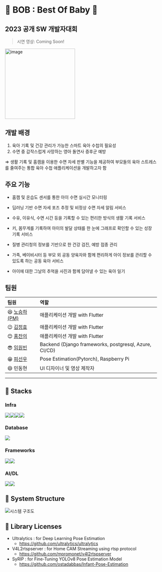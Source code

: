 # 👶 BOB : Best Of Baby 👶

## 2023 공개 SW 개발자대회


> 시연 영상: Coming Soon! <br>

<img width="232" alt="image" src="https://github.com/LSTM2023/BoB-AppPart/assets/87134427/8538e986-f09b-44af-b44a-16a57ada4127">

## 개발 배경

1. 육아 기록 및 건강 관리가 가능한 스마트 육아 수첩의 필요성
2. 수면 중 갑작스럽게 사망하는 영아 돌연사 증후군 예방

  &Rightarrow; 생활 기록 및 홈캠을 이용한 수면 자세 판별 기능을 제공하여 부모들의 육아 스트레스를 줄여주는 통합 육아 수첩 애플리케이션을 개발하고자 함

## 주요 기능

- 홈캠 및 온습도 센서를 통한 아이 수면 실시간 모니터링
  
- 딥러닝 기반 수면 자세 포즈 추정 및 비정상 수면 자세 알림 서비스
- 수유, 이유식, 수면 시간 등을 기록할 수 있는 편리한 방식의 생활 기록 서비스
- 키, 몸무게를 기록하여 아이의 발달 상태를 한 눈에 그래프로 확인할 수 있는 성장 기록 서비스
- 질병 관리청의 정보를 기반으로 한 건강 검진, 예방 접종 관리
- 가족, 베이비시터 등 부모 외 공동 양육자와 함께 편리하게 아이 정보를 관리할 수 있도록 하는 공동 육아 서비스
- 아이에 대한 그날의 추억을 사진과 함께 담아낼 수 있는 육아 일기

## 팀원

| 팀원                                          | 역할                                     |
|:--------------------------------------------| :--------------------------------------- |
| 😆 [노승하(PM)](https://github.com/seungha164) | 애플리케이션 개발 with Flutter |
| :wink: [김정효](https://github.com/jjanghyo)       | 애플리케이션 개발 with Flutter |
| 😊 [홍찬의](https://github.com/hcu55)          | 애플리케이션 개발 with Flutter |
| 😎 [임원빈](https://github.com/Mmm2927)        | Backend (Django frameworks, postgresql, Azure, CI/CD) |
| :grin: [피선우](https://github.com/SunWoo98Pi)     | Pose Estimation(Pytorch), Raspberry Pi      |
| :smile: 민동현          | UI 디자이너 및 영상 제작자 |

---
## 🚀 Stacks
### Infra
<img src="https://img.shields.io/badge/Raspberry Pi-A22846?style=for-the-badge&logo=raspberrypi&logoColor=white"><img src="https://img.shields.io/badge/Microsoft Azure-0078D4?style=for-the-badge&logo=microsoftazure&logoColor=white"><img src="https://img.shields.io/badge/firebase-FFCA28?style=for-the-badge&logo=firebase&logoColor=white"><img src="https://img.shields.io/badge/Docker-2496ED?style=for-the-badge&logo=docker&logoColor=white">

### Database
<img src="https://img.shields.io/badge/postgresql-4169E1?style=for-the-badge&logo=postgresql&logoColor=white">

### Frameworks
<img src="https://img.shields.io/badge/django-092E20?style=for-the-badge&logo=django&logoColor=white"><img src="https://img.shields.io/badge/flutter-02569B?style=for-the-badge&logo=flutter&logoColor=white">

### AI/DL
<img src="https://img.shields.io/badge/pytorch-EE4C2C?style=for-the-badge&logo=pytorch&logoColor=white"><img src="https://img.shields.io/badge/yolo-00FFFF?style=for-the-badge&logo=yolo&logoColor=white">

## 📀 System Structure
![시스템 구조도](https://github.com/Mmm2927/LSTM/assets/75023467/a58b6387-e052-4d64-8553-97ff99dde03f)

## :link: Library Licenses
- Ultralytics : for Deep Learning Pose Estimation
  - https://github.com/ultralytics/ultralytics
- V4L2rtspserver : for Home CAM Streaming using rtsp protocol
  - https://github.com/mpromonet/v4l2rtspserver
- SyRIP : for Fine-Tuning YOLOv8 Pose Estimation Model
  - https://github.com/ostadabbas/Infant-Pose-Estimation
